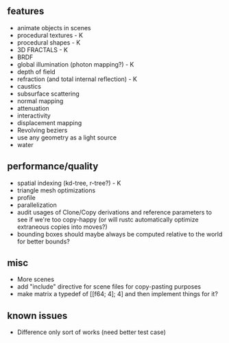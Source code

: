 ## features
- animate objects in scenes
- procedural textures - K
- procedural shapes - K
- 3D FRACTALS - K
- BRDF
- global illumination (photon mapping?) - K
- depth of field
- refraction (and total internal reflection) - K
- caustics
- subsurface scattering
- normal mapping
- attenuation
- interactivity
- displacement mapping
- Revolving beziers
- use any geometry as a light source
- water

## performance/quality
- spatial indexing (kd-tree, r-tree?) - K
- triangle mesh optimizations
- profile
- parallelization
- audit usages of Clone/Copy derivations and reference parameters to see if we're too copy-happy (or will rustc automatically optimize extraneous copies into moves?)
- bounding boxes should maybe always be computed relative to the world for better bounds?

## misc
- More scenes
- add "include" directive for scene files for copy-pasting purposes
- make matrix a typedef of [[f64; 4]; 4] and then implement things for it?

## known issues
- Difference only sort of works (need better test case)
